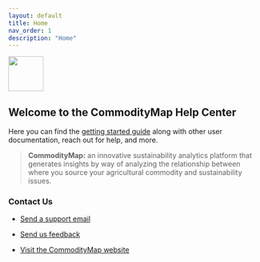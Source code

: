 ```yaml
---
layout: default
title: Home
nav_order: 1
description: "Home"
---
```

<!-- The syntax above must appear in each markdown file. nav_ord means navigation order. For the Jekyll theme we are using, Just the Docs, each markdown page will increment the nav_order so that the left side navigation in the final rendered HTML will be in the order you have dictated.
https://just-the-docs.com/docs/navigation-structure/#ordering-pages
 -->


<img src="https://raw.githubusercontent.com/TheSustainabilityConsortium/CommodityMap-Help/main/images/cm_location_pin.png" width="70" height="70">

## Welcome to the CommodityMap Help Center

Here you can find the [getting started guide](./docs/getting_started/getting_started.md) along with other user documentation, reach out for help, and more. 

> **CommodityMap:** an innovative sustainability analytics platform that generates insights by way of analyzing the relationship between where you source your agricultural commodity and sustainability issues. 


### Contact Us
* <p><a href="mailto:cm_help@sustainabilityconsortium.org">Send a support email</a></p>
* <p><a href="mailto:cm_help@sustainabilityconsortium.org?subject=CommodityMap%20feedback">Send us feedback</a></p>
* <p><a href="https://sustainabilityconsortium.org/commodity-mapping/">Visit the CommodityMap website</a></p>      
